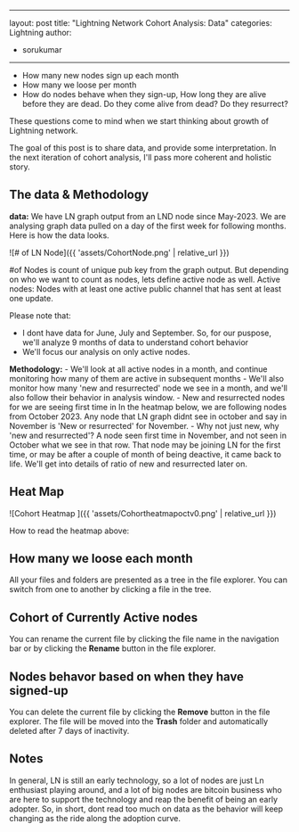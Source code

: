 
---
layout: post
title: "Lightning Network Cohort Analysis: Data"
categories: Lightning
author:
 - sorukumar
---

 - How many new nodes sign up each month
 - How many we loose per month
 - How do nodes behave when they sign-up, How long they are alive before they are dead. Do they come alive from dead? Do they resurrect?

These questions come to mind when we start thinking about growth of Lightning network. 

The goal of this post is to share data, and provide some interpretation. In the next iteration of cohort analysis, I'll pass more coherent and holistic story.


## The data & Methodology

**data:**
We have LN graph output from an LND node since May-2023. We are analysing graph data pulled on a day of the first week for following months. Here is how the data looks.


![# of LN Node]({{ 'assets/CohortNode.png' | relative_url }})


#of Nodes is count of unique pub key from the graph output. But depending on who we want to count as nodes, lets define active node as well.
Active nodes: Nodes with at least one active public channel that has sent at least one update.

Please note that:

 - I dont have data for June, July and September. So, for our puspose, we'll analyze 9 months of data to understand cohort behavior
 - We'll focus our analysis on only active nodes.

**Methodology:** 
	 - We'll look at all active nodes in a month, and continue monitoring how many of 	them are active in subsequent months
	 - We'll also monitor how many 'new and resurrected' node we see in a month, and we'll also follow their behavior in analysis window.
	 - New and resurrected nodes for  we are seeing first time in In the heatmap below, we are following nodes from October 2023. Any node that LN graph didnt see in october and say in November is 'New or resurrected' for November. 
	 - Why not just new, why 'new and resurrected'? A node seen first time in November, and not seen in October what we see in that row. That node may be joining LN for the first time, or may be after a couple of month of being deactive, it came back to life. We'll get into details of ratio of new and resurrected later on.

## Heat Map

![Cohort Heatmap ]({{ 'assets/Cohortheatmapoctv0.png' | relative_url }})

How to read the heatmap above:


## How many we loose each month

All your files and folders are presented as a tree in the file explorer. You can switch from one to another by clicking a file in the tree.

## Cohort of Currently Active nodes

You can rename the current file by clicking the file name in the navigation bar or by clicking the **Rename** button in the file explorer.

## Nodes behavor based on when they have signed-up

You can delete the current file by clicking the **Remove** button in the file explorer. The file will be moved into the **Trash** folder and automatically deleted after 7 days of inactivity.

## Notes

In general, LN is still an early technology, so a lot of nodes are just Ln enthusiast playing around, and a lot of big nodes are bitcoin business who are here to support the technology  and reap the benefit of being an early adopter. So, in short, dont read too much on data as the behavior will keep changing as the ride along the adoption curve.




<!--stackedit_data:
eyJoaXN0b3J5IjpbLTEzMDE5MzU4NTAsNzAwMTA3NzkyLDE4NT
c5NjQxMDQsMTM5NjYyMDE1NiwxMjAxNDg1NTI4LDE3NjY5MjI3
MTksMzM4NTQyODM0LC05OTU0ODg4MjksLTMxNTc5NzAsLTMwMj
kyMTI4NywxNTYxNDI2MTgxLDkyMDM2NTIyNiwxNzAxNDczNTI5
LC0xMzMyNDkzNDYzLDk5MTcwMTc0MywtMTk3MjM0MTY3NCwyOT
c4MTYzOV19
-->